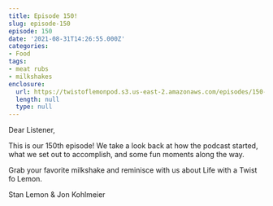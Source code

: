 ```yaml
---
title: Episode 150!
slug: episode-150
episode: 150
date: '2021-08-31T14:26:55.000Z'
categories:
- Food
tags:
- meat rubs
- milkshakes
enclosure:
  url: https://twistoflemonpod.s3.us-east-2.amazonaws.com/episodes/150-lwatol-20210831.mp3
  length: null
  type: null
---
```


Dear Listener,

This is our 150th episode! We take a look back at how the podcast started, what we set out to accomplish, and some fun moments along the way.

Grab your favorite milkshake and reminisce with us about Life with a Twist fo Lemon.

Stan Lemon & Jon Kohlmeier
